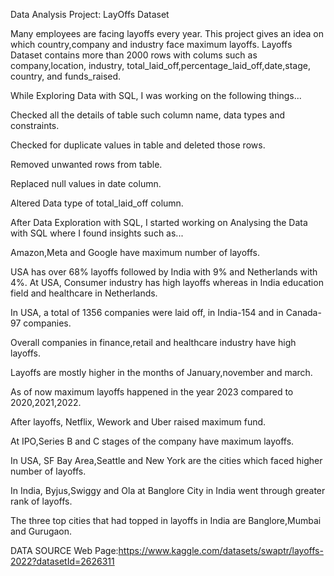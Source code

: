 Data Analysis Project: LayOffs Dataset

Many employees are facing layoffs every year. This project gives an idea on which country,company and industry face maximum layoffs.
Layoffs Dataset contains more than 2000 rows with colums such as company,location, industry, total_laid_off,percentage_laid_off,date,stage, country, and funds_raised.


While Exploring Data with SQL, I was working on the following things...

Checked all the details of table such column name, data types and constraints.

Checked for duplicate values in table and deleted those rows.

Removed unwanted rows from table.

Replaced null values in date column.

Altered Data type of total_laid_off column.

After Data Exploration with SQL, I started working on Analysing the Data with SQL where I found insights such as...

Amazon,Meta and Google have maximum number of layoffs.

USA has over 68% layoffs followed by India with 9% and Netherlands with 4%. At USA, Consumer industry has high layoffs whereas in India education field and healthcare in Netherlands.

In USA, a total of 1356 companies were laid off, in India-154 and in Canada-97 companies.

Overall companies in finance,retail and healthcare industry have high layoffs.

Layoffs are mostly higher in the months of January,november and march.

As of now maximum layoffs happened in the year 2023 compared to 2020,2021,2022.

After layoffs, Netflix, Wework and Uber raised maximum fund.

At IPO,Series B and C stages of the company have maximum layoffs.

In USA, SF Bay Area,Seattle and New York are the cities which faced higher number of layoffs.

In India, Byjus,Swiggy and Ola at Banglore City in India went through greater rank of layoffs.

The three top cities that had topped in layoffs in India are Banglore,Mumbai and Gurugaon.

DATA SOURCE
Web Page:https://www.kaggle.com/datasets/swaptr/layoffs-2022?datasetId=2626311 


